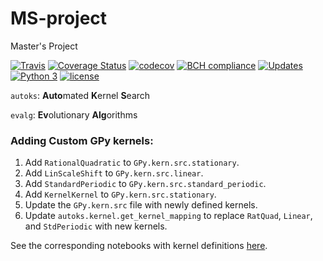# MS-project
Master's Project

[![Travis](https://travis-ci.com/lschlessinger1/MS-project.svg?branch=master)](https://travis-ci.com/lschlessinger1/MS-project)
[![Coverage Status](https://coveralls.io/repos/github/lschlessinger1/MS-project/badge.svg?branch=master)](https://coveralls.io/github/lschlessinger1/MS-project?branch=master)
[![codecov](https://codecov.io/gh/lschlessinger1/MS-project/branch/master/graph/badge.svg)](https://codecov.io/gh/lschlessinger1/MS-project)
[![BCH compliance](https://bettercodehub.com/edge/badge/lschlessinger1/MS-project?branch=master)](https://bettercodehub.com/)
[![Updates](https://pyup.io/repos/github/lschlessinger1/MS-project/shield.svg)](https://pyup.io/repos/github/lschlessinger1/MS-project/)
[![Python 3](https://pyup.io/repos/github/lschlessinger1/MS-project/python-3-shield.svg)](https://pyup.io/repos/github/lschlessinger1/MS-project/)
[![license](https://img.shields.io/github/license/lschlessinger1/MS-project.svg)](https://github.com/lschlessinger1/MS-project/blob/master/LICENSE)

`autoks`: **Auto**mated **K**ernel **S**earch

`evalg`: **Ev**olutionary **Alg**orithms

### Adding Custom GPy kernels:

1. Add `RationalQuadratic` to `GPy.kern.src.stationary`.
2. Add `LinScaleShift` to `GPy.kern.src.linear`.
3. Add `StandardPeriodic` to `GPy.kern.src.standard_periodic`.
4. Add `KernelKernel` to `GPy.kern.src.stationary`.
5. Update the `GPy.kern.src` file with newly defined kernels.
6. Update `autoks.kernel.get_kernel_mapping` to replace `RatQuad`, `Linear`, and `StdPeriodic` with new kernels.

See the corresponding notebooks with kernel definitions [here](https://github.com/lschlessinger1/MS-project/tree/master/src/playground/test%20custom%20kernels).
